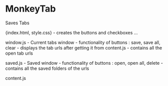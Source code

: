 # MonkeyTab
Saves Tabs


{index.html, style.css}
    - creates the buttons and checkboxes ...

window.js
    - Current tabs window
    - functionality of buttons : save, save all, clear
    - displays the tab urls after getting it from content.js
    - contains all the open tab urls

saved.js
    - Saved window
    - functionality of buttons : open, open all, delete
    - contains all the saved folders of the urls

content.js
